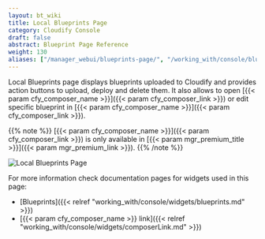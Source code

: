 ```yaml
---
layout: bt_wiki
title: Local Blueprints Page
category: Cloudify Console
draft: false
abstract: Blueprint Page Reference
weight: 130
aliases: ["/manager_webui/blueprints-page/", "/working_with/console/blueprints-page/", "/working_with/console/local-blueprints-page/"]
---
```


Local Blueprints page displays blueprints uploaded to Cloudify and provides action buttons to upload, deploy and delete them. It also allows to open [{{< param cfy_composer_name >}}]({{< param cfy_composer_link >}}) or edit specific blueprint in [{{< param cfy_composer_name >}}]({{< param cfy_composer_link >}}).

{{% note %}}
[{{< param cfy_composer_name >}}]({{< param cfy_composer_link >}}) is only available in [{{< param mgr_premium_title >}}]({{< param mgr_premium_link >}}).
{{% /note %}}

![Local Blueprints Page]( /images/ui/pages/local-blueprints-page.png )

For more information check documentation pages for widgets used in this page:

* [Blueprints]({{< relref "working_with/console/widgets/blueprints.md" >}})
* [{{< param cfy_composer_name >}} link]({{< relref "working_with/console/widgets/composerLink.md" >}})

